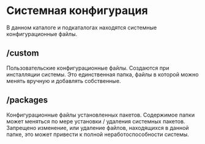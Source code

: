 # Системная конфигурация
В данном каталоге и подкаталогах находятся системные конфигурационные файлы.

## /custom
Пользовательские конфигурационные файлы. Создаются при инсталляции системы.
Это единственная папка, файлы в которой можно менять вручную и добавлять собственные.

## /packages
Конфигурационные файлы установленных пакетов.
Содержимое папки может меняться по мере установки / удаления системных пакетов.
Запрещено изменение, или удаление файлов, находящихся в данной папке,
это может привести к полной неработоспособности системы.
